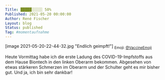 ```yaml
---
Title: █████░░░░░ 50%
Published: 2021-05-20 00:00:00
Author: René Fischer
Layout: blog
Status: published
Tag: #momentaufnahme
---
```

[image 2021-05-20-22-44-32.jpg "Endlich geimpft!"]
<sub>Emoji: [@VaccineEmoji](https://twitter.com/VaccineEmoji)</sub>

Heute Vormittag habe ich die erste Ladung des COVID-19-Impfstoffs aus dem Hause Biontech in den linken Oberarm bekommen. Abgesehen von etwas stärkeren Schmerzen im Oberarm und der Schulter geht es mir bisher gut. Und ja, ich bin sehr dankbar!
